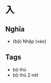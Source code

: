 # 入

## Nghĩa
* (bộ) Nhập (vào)

## Tags
* bộ thủ
* bộ thủ 2 nét

<script>window.HANZI_FIELD='入';</script>
